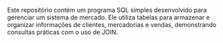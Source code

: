 Este repositório contém um programa SQL simples desenvolvido para gerenciar um sistema de mercado. Ele utiliza tabelas para armazenar e organizar informações de clientes, mercadorias e vendas, demonstrando consultas práticas com o uso de JOIN.
